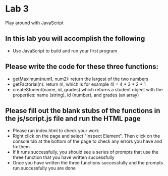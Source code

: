# Lab 3
Play around with JavaScript

## In this lab you will accomplish the following
 - Use JavaScript to build and run your first program

## Please write the code for these three functions:
 - getMaximum(num1, num2): return the largest of the two numbers
 - getFactorial(n): return n!, which is for example 4! = 4 * 3 * 2 * 1
 - createStudent(name, id, grades) which returns a student object with the properties: name (string), id (number), and grades (an array)

## Please fill out the blank stubs of the functions in the js/script.js file and run the HTML page
 - Please run index.html to check your work
 - Right click on the page and select "Inspect Element". Then click on the console tab at the bottom of the page to check any errors you have and fix them
 - If it runs successfully, you should see a series of prompts that use the three function that you have written successfully
 - Once you have written the three functions successfully and the prompts run successfully you are done


